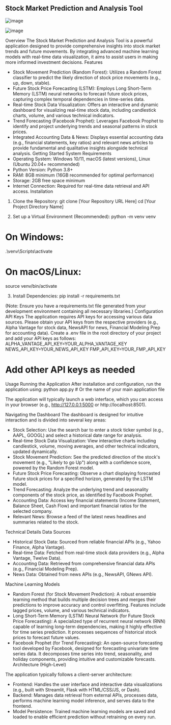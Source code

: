 <h2>Stock Market Prediction and Analysis Tool</h2>


![image](https://github.com/user-attachments/assets/6e917ceb-5699-42b8-aaec-80eda08752bd)

![image](https://github.com/user-attachments/assets/51a0790d-b5ca-4f1e-9ad2-7bdd0595862a)

Overview
The Stock Market Prediction and Analysis Tool is a powerful application designed to provide comprehensive insights into stock market trends and future movements. By integrating advanced machine learning models with real-time data visualization, it aims to assist users in making more informed investment decisions.
Features
* Stock Movement Prediction (Random Forest): Utilizes a Random Forest classifier to predict the likely direction of stock price movements (e.g., up, down, stable).
* Future Stock Price Forecasting (LSTM): Employs Long Short-Term Memory (LSTM) neural networks to forecast future stock prices, capturing complex temporal dependencies in time-series data.
* Real-time Stock Data Visualization: Offers an interactive and dynamic dashboard for visualizing real-time stock data, including candlestick charts, volume, and various technical indicators.
* Trend Forecasting (Facebook Prophet): Leverages Facebook Prophet to identify and project underlying trends and seasonal patterns in stock prices.
* Integrated Accounting Data & News: Displays essential accounting data (e.g., financial statements, key ratios) and relevant news articles to provide fundamental and qualitative insights alongside technical analysis.
Getting Started
System Requirements
* Operating System: Windows 10/11, macOS (latest versions), Linux (Ubuntu 20.04+ recommended)
* Python Version: Python 3.8+
* RAM: 8GB minimum (16GB recommended for optimal performance)
* Storage: 2GB free space minimum
* Internet Connection: Required for real-time data retrieval and API access.
Installation
1. Clone the Repository:
git clone [Your Repository URL Here]
cd [Your Project Directory Name]

2. Set up a Virtual Environment (Recommended):
python -m venv venv
# On Windows:
.\venv\Scripts\activate
# On macOS/Linux:
source venv/bin/activate

3. Install Dependencies:
pip install -r requirements.txt

(Note: Ensure you have a requirements.txt file generated from your development environment containing all necessary libraries.)
Configuration
API Keys
The application requires API keys for accessing various data sources. Please obtain your API keys from the respective providers (e.g., Alpha Vantage for stock data, NewsAPI for news, Financial Modeling Prep for accounting data).
Create a .env file in the root directory of your project and add your API keys as follows:
ALPHA_VANTAGE_API_KEY=YOUR_ALPHA_VANTAGE_KEY
NEWS_API_KEY=YOUR_NEWS_API_KEY
FMP_API_KEY=YOUR_FMP_API_KEY
# Add other API keys as needed

Usage
Running the Application
After installation and configuration, run the application using:
python app.py  # Or the name of your main application file

The application will typically launch a web interface, which you can access in your browser (e.g., http://127.0.0.1:5000 or http://localhost:8501).


Navigating the Dashboard
The dashboard is designed for intuitive interaction and is divided into several key areas:
   * Stock Selection: Use the search bar to enter a stock ticker symbol (e.g., AAPL, GOOGL) and select a historical date range for analysis.
   * Real-time Stock Data Visualization: View interactive charts including candlestick, volume, moving averages, and other technical indicators, updated dynamically.
   * Stock Movement Prediction: See the predicted direction of the stock's movement (e.g., "Likely to go Up") along with a confidence score, powered by the Random Forest model.
   * Future Stock Price Forecasting: Observe a chart displaying forecasted future stock prices for a specified horizon, generated by the LSTM model.
   * Trend Forecasting: Analyze the underlying trend and seasonality components of the stock price, as identified by Facebook Prophet.
   * Accounting Data: Access key financial statements (Income Statement, Balance Sheet, Cash Flow) and important financial ratios for the selected company.
   * Relevant News: Browse a feed of the latest news headlines and summaries related to the stock.

     
Technical Details
Data Sources
   * Historical Stock Data: Sourced from reliable financial APIs (e.g., Yahoo Finance, Alpha Vantage).
   * Real-time Data: Fetched from real-time stock data providers (e.g., Alpha Vantage, Twelve Data).
   * Accounting Data: Retrieved from comprehensive financial data APIs (e.g., Financial Modeling Prep).
   * News Data: Obtained from news APIs (e.g., NewsAPI, GNews API).

     
Machine Learning Models
   * Random Forest (for Stock Movement Prediction): A robust ensemble learning method that builds multiple decision trees and merges their predictions to improve accuracy and control overfitting. Features include lagged prices, volume, and various technical indicators.
   * Long Short-Term Memory (LSTM) Neural Network (for Future Stock Price Forecasting): A specialized type of recurrent neural network (RNN) capable of learning long-term dependencies, making it highly effective for time series prediction. It processes sequences of historical stock prices to forecast future values.
   * Facebook Prophet (for Trend Forecasting): An open-source forecasting tool developed by Facebook, designed for forecasting univariate time series data. It decomposes time series into trend, seasonality, and holiday components, providing intuitive and customizable forecasts.
Architecture (High-Level)


The application typically follows a client-server architecture:
   * Frontend: Handles the user interface and interactive data visualizations (e.g., built with Streamlit, Flask with HTML/CSS/JS, or Dash).
   * Backend: Manages data retrieval from external APIs, processes data, performs machine learning model inference, and serves data to the frontend.
   * Model Persistence: Trained machine learning models are saved and loaded to enable efficient prediction without retraining on every run.
